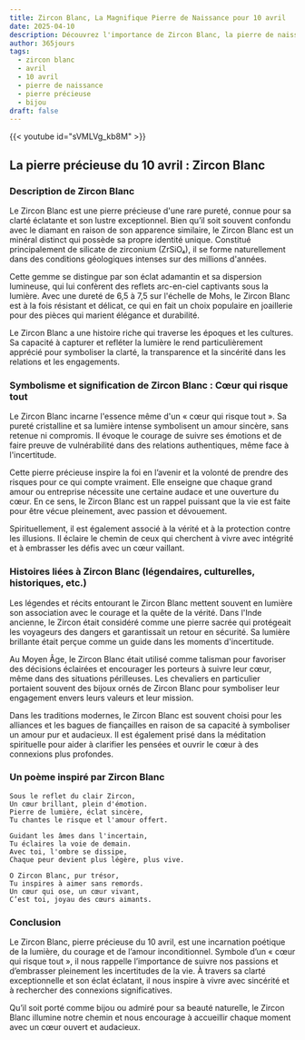 ```yaml
---
title: Zircon Blanc, La Magnifique Pierre de Naissance pour 10 avril
date: 2025-04-10
description: Découvrez l'importance de Zircon Blanc, la pierre de naissance du 10 avril qui symbolise Cœur qui risque tout. Laissez sa beauté et sa signification illuminer votre journée.
author: 365jours
tags:
  - zircon blanc
  - avril
  - 10 avril
  - pierre de naissance
  - pierre précieuse
  - bijou
draft: false
---
```


{{< youtube id="sVMLVg_kb8M" >}}

## La pierre précieuse du 10 avril : Zircon Blanc

### Description de Zircon Blanc

Le Zircon Blanc est une pierre précieuse d'une rare pureté, connue pour sa clarté éclatante et son lustre exceptionnel. Bien qu’il soit souvent confondu avec le diamant en raison de son apparence similaire, le Zircon Blanc est un minéral distinct qui possède sa propre identité unique. Constitué principalement de silicate de zirconium (ZrSiO₄), il se forme naturellement dans des conditions géologiques intenses sur des millions d'années.

Cette gemme se distingue par son éclat adamantin et sa dispersion lumineuse, qui lui confèrent des reflets arc-en-ciel captivants sous la lumière. Avec une dureté de 6,5 à 7,5 sur l'échelle de Mohs, le Zircon Blanc est à la fois résistant et délicat, ce qui en fait un choix populaire en joaillerie pour des pièces qui marient élégance et durabilité.

Le Zircon Blanc a une histoire riche qui traverse les époques et les cultures. Sa capacité à capturer et refléter la lumière le rend particulièrement apprécié pour symboliser la clarté, la transparence et la sincérité dans les relations et les engagements.

### Symbolisme et signification de Zircon Blanc : Cœur qui risque tout

Le Zircon Blanc incarne l'essence même d'un « cœur qui risque tout ». Sa pureté cristalline et sa lumière intense symbolisent un amour sincère, sans retenue ni compromis. Il évoque le courage de suivre ses émotions et de faire preuve de vulnérabilité dans des relations authentiques, même face à l'incertitude.

Cette pierre précieuse inspire la foi en l’avenir et la volonté de prendre des risques pour ce qui compte vraiment. Elle enseigne que chaque grand amour ou entreprise nécessite une certaine audace et une ouverture du cœur. En ce sens, le Zircon Blanc est un rappel puissant que la vie est faite pour être vécue pleinement, avec passion et dévouement.

Spirituellement, il est également associé à la vérité et à la protection contre les illusions. Il éclaire le chemin de ceux qui cherchent à vivre avec intégrité et à embrasser les défis avec un cœur vaillant.

### Histoires liées à Zircon Blanc (légendaires, culturelles, historiques, etc.)

Les légendes et récits entourant le Zircon Blanc mettent souvent en lumière son association avec le courage et la quête de la vérité. Dans l'Inde ancienne, le Zircon était considéré comme une pierre sacrée qui protégeait les voyageurs des dangers et garantissait un retour en sécurité. Sa lumière brillante était perçue comme un guide dans les moments d'incertitude.

Au Moyen Âge, le Zircon Blanc était utilisé comme talisman pour favoriser des décisions éclairées et encourager les porteurs à suivre leur cœur, même dans des situations périlleuses. Les chevaliers en particulier portaient souvent des bijoux ornés de Zircon Blanc pour symboliser leur engagement envers leurs valeurs et leur mission.

Dans les traditions modernes, le Zircon Blanc est souvent choisi pour les alliances et les bagues de fiançailles en raison de sa capacité à symboliser un amour pur et audacieux. Il est également prisé dans la méditation spirituelle pour aider à clarifier les pensées et ouvrir le cœur à des connexions plus profondes.

### Un poème inspiré par Zircon Blanc

```
Sous le reflet du clair Zircon,  
Un cœur brillant, plein d'émotion.  
Pierre de lumière, éclat sincère,  
Tu chantes le risque et l'amour offert.

Guidant les âmes dans l'incertain,  
Tu éclaires la voie de demain.  
Avec toi, l'ombre se dissipe,  
Chaque peur devient plus légère, plus vive.

O Zircon Blanc, pur trésor,  
Tu inspires à aimer sans remords.  
Un cœur qui ose, un cœur vivant,  
C’est toi, joyau des cœurs aimants.
```

### Conclusion

Le Zircon Blanc, pierre précieuse du 10 avril, est une incarnation poétique de la lumière, du courage et de l’amour inconditionnel. Symbole d’un « cœur qui risque tout », il nous rappelle l’importance de suivre nos passions et d’embrasser pleinement les incertitudes de la vie. À travers sa clarté exceptionnelle et son éclat éclatant, il nous inspire à vivre avec sincérité et à rechercher des connexions significatives.

Qu’il soit porté comme bijou ou admiré pour sa beauté naturelle, le Zircon Blanc illumine notre chemin et nous encourage à accueillir chaque moment avec un cœur ouvert et audacieux.